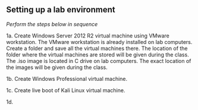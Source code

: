 ## Setting up a lab environment

*Perform the steps below in sequence*

1a. Create Windows Server 2012 R2 virtual machine using VMware workstation. The VMware workstation is already installed on lab computers. Create a folder and save all the virtual machines there. The location of the folder where the virtual machines are stored will be given during the class. The .iso image is located in C drive on lab computers. The exact location of the images will be given during the class.  

1b. Create Windows Professional virtual machine.  

1c. Create live boot of Kali Linux virtual machine.  

1d. 
